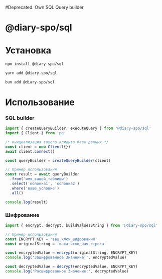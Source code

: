 #Deprecated. Own SQL Query builder

# @diary-spo/sql

# Установка

```bash
npm install @diary-spo/sql
```

```bash
yarn add @diary-spo/sql
```

```bash
bun add @diary-spo/sql
```

# Использование

### SQL builder

```ts
import { createQueryBuilder, executeQuery } from '@diary-spo/sql'
import { Client } from 'pg'

/* инициализация вашего клиента базы данных */
const client = new Client({})
await client.connect()

const queryBuilder = createQueryBuilder(client)

// Пример использования
const result = await queryBuilder
  .from('имя_вашей_таблицы')
  .select('колонка1', 'колонка2')
  .where('ваше_условие')
  .all()

console.log(result)
```

### Шифрование

```ts
import { encrypt, decrypt, buildValuesString } from '@diary-spo/sql'

// Пример использования
const ENCRYPT_KEY = 'ваш_ключ_шифрования'
const originalString = 'ваша_исходная_строка'

const encryptedValue = encrypt(originalString, ENCRYPT_KEY)
console.log('Зашифрованное Значение:', encryptedValue)

const decryptedValue = decrypt(encryptedValue, ENCRYPT_KEY)
console.log('Расшифрованное Значение:', decryptedValue)
```
